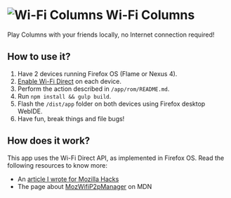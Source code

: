 # ![Wi-Fi Columns](https://raw.githubusercontent.com/gmarty/wifi-columns/master/app/img/icons/32.png "Wi-Fi Columns") Wi-Fi Columns

Play Columns with your friends locally, no Internet connection required!

## How to use it?

1. Have 2 devices running Firefox OS (Flame or Nexus 4).
2. [Enable Wi-Fi Direct](https://gist.github.com/justindarc/1d88d7d14e3264e8a666) on each device.
3. Perform the action described in `/app/rom/README.md`.
4. Run `npm install && gulp build`.
5. Flash the `/dist/app` folder on both devices using Firefox desktop WebIDE.
6. Have fun, break things and file bugs!

## How does it work?

This app uses the Wi-Fi Direct API, as implemented in Firefox OS. Read the
following resources to know more:

* An [article I wrote for Mozilla Hacks](https://hacks.mozilla.org/2015/01/the-p2p-web-wi-fi-direct-in-firefox-os/)
* The page about [MozWifiP2pManager](https://developer.mozilla.org/en-US/docs/Web/API/MozWifiP2pManager) on MDN
